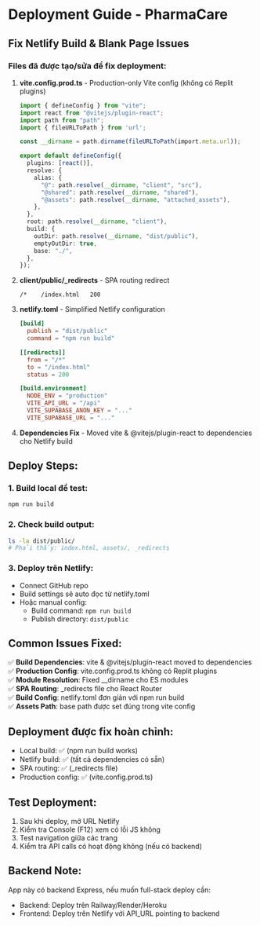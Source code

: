 # Deployment Guide - PharmaCare

## Fix Netlify Build & Blank Page Issues

### Files đã được tạo/sửa để fix deployment:

1. **vite.config.prod.ts** - Production-only Vite config (không có Replit plugins)
   ```typescript
   import { defineConfig } from "vite";
   import react from "@vitejs/plugin-react";
   import path from "path";
   import { fileURLToPath } from 'url';

   const __dirname = path.dirname(fileURLToPath(import.meta.url));

   export default defineConfig({
     plugins: [react()],
     resolve: {
       alias: {
         "@": path.resolve(__dirname, "client", "src"),
         "@shared": path.resolve(__dirname, "shared"),
         "@assets": path.resolve(__dirname, "attached_assets"),
       },
     },
     root: path.resolve(__dirname, "client"),
     build: {
       outDir: path.resolve(__dirname, "dist/public"),
       emptyOutDir: true,
       base: "./",
     },
   });
   ```

2. **client/public/_redirects** - SPA routing redirect
   ```
   /*    /index.html   200
   ```

3. **netlify.toml** - Simplified Netlify configuration
   ```toml
   [build]
     publish = "dist/public"
     command = "npm run build"

   [[redirects]]
     from = "/*"
     to = "/index.html"
     status = 200

   [build.environment]
     NODE_ENV = "production"
     VITE_API_URL = "/api"
     VITE_SUPABASE_ANON_KEY = "..."
     VITE_SUPABASE_URL = "..."
   ```

4. **Dependencies Fix** - Moved vite & @vitejs/plugin-react to dependencies cho Netlify build

## Deploy Steps:

### 1. Build local để test:
```bash
npm run build
```

### 2. Check build output:
```bash
ls -la dist/public/
# Phải thấy: index.html, assets/, _redirects
```

### 3. Deploy trên Netlify:
- Connect GitHub repo 
- Build settings sẽ auto đọc từ netlify.toml
- Hoặc manual config:
  - Build command: `npm run build`
  - Publish directory: `dist/public`

## Common Issues Fixed:

✅ **Build Dependencies**: vite & @vitejs/plugin-react moved to dependencies  
✅ **Production Config**: vite.config.prod.ts không có Replit plugins  
✅ **Module Resolution**: Fixed __dirname cho ES modules  
✅ **SPA Routing**: _redirects file cho React Router  
✅ **Build Config**: netlify.toml đơn giản với npm run build  
✅ **Assets Path**: base path được set đúng trong vite config

## Deployment được fix hoàn chỉnh:
- Local build: ✅ (npm run build works)  
- Netlify build: ✅ (tất cả dependencies có sẵn)
- SPA routing: ✅ (_redirects file)
- Production config: ✅ (vite.config.prod.ts)  

## Test Deployment:
1. Sau khi deploy, mở URL Netlify
2. Kiểm tra Console (F12) xem có lỗi JS không
3. Test navigation giữa các trang
4. Kiểm tra API calls có hoạt động không (nếu có backend)

## Backend Note:
App này có backend Express, nếu muốn full-stack deploy cần:
- Backend: Deploy trên Railway/Render/Heroku
- Frontend: Deploy trên Netlify với API_URL pointing to backend